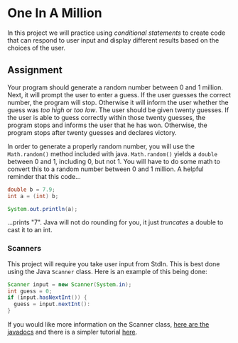 # One In A Million

In this project we will practice using _conditional statements_ to create code
that can respond to user input and display different results based on the
choices of the user.

## Assignment

Your program should generate a random number between 0 and 1 million. Next, it
will prompt the user to enter a guess. If the user guesses the correct number,
the program will stop. Otherwise it will inform the user whether the guess was
_too high_ or _too low_. The user should be given twenty guesses. If the user
is able to guess correctly within those twenty guesses, the program stops and
informs the user that he has won. Otherwise, the program stops after twenty
guesses and declares victory.

In order to generate a properly random number, you will use the `Math.random()`
method included with java. `Math.random()` yields a `double` between 0 and 1,
including 0, but not 1. You will have to do some math to convert this to a
random number between 0 and 1 million. A helpful reminder that this code...

```java
double b = 7.9;
int a = (int) b;

System.out.println(a);
```

...prints "7". Java will not do rounding for you, it just _truncates_ a double
to cast it to an int.

### Scanners
This project will require you take user input from StdIn. This is best done using
the Java `Scanner` class. Here is an example of this being done:

```java
Scanner input = new Scanner(System.in);
int guess = 0;
if (input.hasNextInt()) {
  guess = input.nextInt():
}
```

If you would like more information on the Scanner class, [here are the javadocs](https://docs.oracle.com/javase/7/docs/api/java/util/Scanner.html)
and there is a simpler tutorial [here](https://www.w3schools.com/java/java_user_input.asp).
